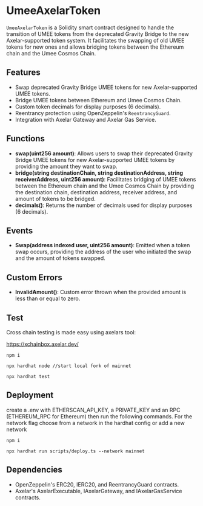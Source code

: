 # UmeeAxelarToken

`UmeeAxelarToken` is a Solidity smart contract designed to handle the transition of UMEE tokens from the deprecated Gravity Bridge to the new Axelar-supported token system. It facilitates the swapping of old UMEE tokens for new ones and allows bridging tokens between the Ethereum chain and the Umee Cosmos Chain.

## Features

- Swap deprecated Gravity Bridge UMEE tokens for new Axelar-supported UMEE tokens.
- Bridge UMEE tokens between Ethereum and Umee Cosmos Chain.
- Custom token decimals for display purposes (6 decimals).
- Reentrancy protection using OpenZeppelin's `ReentrancyGuard`.
- Integration with Axelar Gateway and Axelar Gas Service.

## Functions

- **swap(uint256 amount)**: Allows users to swap their deprecated Gravity Bridge UMEE tokens for new Axelar-supported UMEE tokens by providing the amount they want to swap.
- **bridge(string destinationChain, string destinationAddress, string receiverAddress, uint256 amount)**: Facilitates bridging of UMEE tokens between the Ethereum chain and the Umee Cosmos Chain by providing the destination chain, destination address, receiver address, and amount of tokens to be bridged.
- **decimals()**: Returns the number of decimals used for display purposes (6 decimals).

## Events

- **Swap(address indexed user, uint256 amount)**: Emitted when a token swap occurs, providing the address of the user who initiated the swap and the amount of tokens swapped.

## Custom Errors

- **InvalidAmount()**: Custom error thrown when the provided amount is less than or equal to zero.

## Test

Cross chain testing is made easy using axelars tool:

https://xchainbox.axelar.dev/

```
npm i

npx hardhat node //start local fork of mainnet

npx hardhat test
```

## Deployment

create a .env with ETHERSCAN_API_KEY, a PRIVATE_KEY and an RPC (ETHEREUM_RPC for Ethereum) then run the following commands. For the network flag choose from a network in the hardhat config or add a new network

```
npm i

npx hardhat run scripts/deploy.ts --network mainnet
```

## Dependencies

- OpenZeppelin's ERC20, IERC20, and ReentrancyGuard contracts.
- Axelar's AxelarExecutable, IAxelarGateway, and IAxelarGasService contracts.
